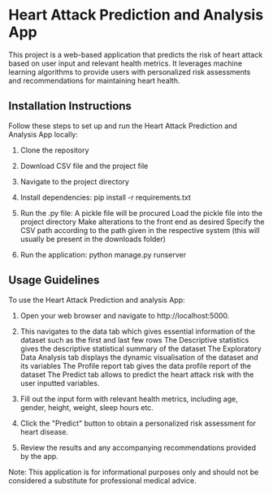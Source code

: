 # Heart Attack Prediction and Analysis App

This project is a web-based application that predicts the risk of heart attack based on user input and relevant health metrics. It leverages machine learning algorithms to provide users with personalized risk assessments and recommendations for maintaining heart health.

## Installation Instructions

Follow these steps to set up and run the Heart Attack Prediction and Analysis App locally:

1. Clone the repository

2. Download CSV file and the project file

3. Navigate to the project directory

4. Install dependencies:
pip install -r requirements.txt

5. Run the .py file: 
A pickle file will be procured
Load the pickle file into the project directory
Make alterations to the front end as desired
Specify the CSV path according to the path given in the respective system (this will usually be present in the downloads folder)

4. Run the application:
python manage.py runserver

## Usage Guidelines

To use the Heart Attack Prediction and analysis App:

1. Open your web browser and navigate to http://localhost:5000.

2. This navigates to the data tab which gives essential information of the dataset such as the first and last few rows
The Descriptive statistics gives the descriptive statistical summary of the dataset
The Exploratory Data Analysis tab displays the dynamic visualisation of the dataset and its variables
The Profile report tab gives the data profile report of the dataset
The Predict tab allows to predict the heart attack risk with the user inputted variables.

3. Fill out the input form with relevant health metrics, including age, gender, height, weight, sleep hours etc.

4. Click the "Predict" button to obtain a personalized risk assessment for heart disease.

5. Review the results and any accompanying recommendations provided by the app.


Note: This application is for informational purposes only and should not be considered a substitute for professional medical advice.
